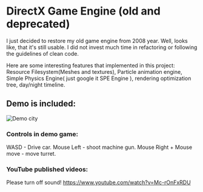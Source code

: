 # DirectX Game Engine (old and deprecated)

I just decided to restore my old game engine from 2008 year. Well, looks like, that it's still usable.
I did not invest much time in refactoring or following the guidelines of clean code. 

Here are some interesting features that implemented in this project: Resource Filesystem(Meshes and textures), Particle animation engine, Simple Physics Engine( just google it SPE Engine ), rendering optimization tree, day/night timeline.

## Demo is included:
![Demo city](https://github.com/RomanBelokurov/DirectXGameEngine_2008/blob/master/Documentation/gamedev_ru_3.jpg)
### Controls in demo game: 
WASD - Drive car.
Mouse Left - shoot machine gun.
Mouse Right + Mouse move - move turret.

### YouTube published videos:
Please turn off sound! 
https://www.youtube.com/watch?v=Mc-rOnFxRDU
